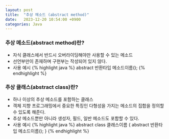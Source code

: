 ```yaml
---
layout: post
title:  "추상 메소드 (abstract method)"
date:   2023-12-20 10:54:00 +0900
categories: Java
---
```


### 추상 메소드(abstract method)란?

- 자식 클래스에서 반드시 오버라이딩해야만 사용할 수 있는 메소드
- 선언부만이 존재하며 구현부는 작성되어 있지 않다.
- 사용 예시
{% highlight java %}
abstract 반환타입 메소드이름();
{% endhighlight %}

### 추상 클래스(abstract class)란?

- 하나 이상의 추상 메소드를 포함하는 클래스
- 객체 지향 프로그래밍에서 중요한 특징인 다형성을 가지는 메소드의 집합을 정의할 수 있도록 해준다.
- 추상 메소드뿐만 아니라 생성자, 필드, 일반 메소드도 포함할 수 있다.
- 사용 예시
{% highlight java %}
abstract class 클래스이름 {
    abstract 반환타입 메소드이름();
}
{% endhighlight %}